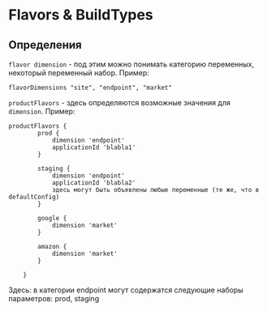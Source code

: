 # Flavors & BuildTypes

## Определения

`flavor dimension` - под этим можно понимать категорию переменных, некоторый переменный набор. Пример: 

```text
flavorDimensions "site", "endpoint", "market"
```

`productFlavors` - здесь определяются возможные значения для `dimension`. Пример:

```text
productFlavors {
        prod {
            dimension 'endpoint'
            applicationId 'blabla1'
        }

        staging {
            dimension 'endpoint'
            applicationId 'blabla2'
            здесь могут быть объявлены любые переменные (те же, что в defaultConfig)
        }

        google {
            dimension 'market'
        }

        amazon {
            dimension 'market'
        }

    }
```

Здесь: в категории endpoint могут содержатся следующие наборы параметров: prod, staging



